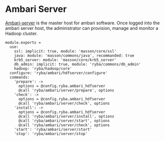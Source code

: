 
# Ambari Server

[Ambari-server][Ambari-server] is the master host for ambari software.
Once logged into the ambari server host, the administrator can  provision, 
manage and monitor a Hadoop cluster.

    module.exports =
      use:
        ssl: implicit: true, module: 'masson/core/ssl'
        java: module: 'masson/commons/java', recommanded: true
        krb5_server: module: 'masson/core/krb5_server'
        db_admin: implicit: true, module: 'ryba/commons/db_admin'
        hadoop: 'ryba/hadoop/core'
      configure: 'ryba/ambari/hdfserver/configure'
      commands:
        'prepare': ->
          options = @config.ryba.ambari_hdfserver
          @call 'ryba/ambari/server/prepare', options
        'check': ->
          options = @config.ryba.ambari_hdfserver
          @call 'ryba/ambari/server/check', options
        'install': ->
          options = @config.ryba.ambari_hdfserver
          @call 'ryba/ambari/server/install', options
          @call 'ryba/ambari/server/start', options
          @call 'ryba/ambari/server/check', options
        'start': 'ryba/ambari/server/start'
        'stop': 'ryba/ambari/server/stop'

[Ambari-server]: http://ambari.apache.org
